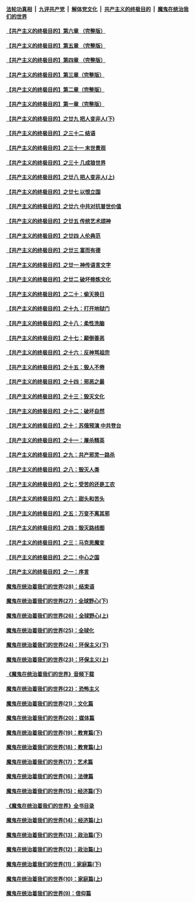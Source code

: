 ####  [法轮功真相](../../../../basic/blob/master/README.md?t=04171201) &nbsp;|&nbsp; [九评共产党](../../../../9ping.md/blob/master/README.md?t=04171201) &nbsp;|&nbsp; [解体党文化](../../../../jtdwh.md/blob/master/README.md?t=04171201)  &nbsp;|&nbsp; [共产主义的终极目的](../../../../gczydzjmd.md/blob/master/README.md?t=04171201) &nbsp;|&nbsp; [魔鬼在统治我们的世界](../../../../mgztzwmdsj.md/blob/master/README.md?t=04171201) 

#### [【共产主义的终极目的】第六章 （完整版）](../pages/nsc422/n11428913.md?t=04171201) 

#### [【共产主义的终极目的】第五章 （完整版）](../pages/nsc422/n11428912.md?t=04171201) 

#### [【共产主义的终极目的】第四章 （完整版）](../pages/nsc422/n11428907.md?t=04171201) 

#### [【共产主义的终极目的】第三章（完整版）](../pages/nsc422/n11428848.md?t=04171201) 

#### [【共产主义的终极目的】第二章（完整版）](../pages/nsc422/n11428831.md?t=04171201) 

#### [【共产主义的终极目的】第一章（完整版）](../pages/nsc422/n11417651.md?t=04171201) 

#### [【共产主义的终极目的】之廿九 把人变非人(下)](../pages/nsc422/n11344140.md?t=04171201) 

#### [【共产主义的终极目的】之三十二 结语](../pages/nsc422/n11360535.md?t=04171201) 

#### [【共产主义的终极目的】之三十一 末世景观](../pages/nsc422/n11351129.md?t=04171201) 

#### [【共产主义的终极目的】之三十 几成狼世界](../pages/nsc422/n11348280.md?t=04171201) 

#### [【共产主义的终极目的】之廿八 把人变非人(上)](../pages/nsc422/n11340492.md?t=04171201) 

#### [【共产主义的终极目的】之廿七 以恨立国](../pages/nsc422/n11336944.md?t=04171201) 

#### [【共产主义的终极目的】之廿六 中共对抗普世价值](../pages/nsc422/n11324785.md?t=04171201) 

#### [【共产主义的终极目的】之廿五 传统艺术颂神](../pages/nsc422/n11296396.md?t=04171201) 

#### [【共产主义的终极目的】之廿四 人伦典范](../pages/nsc422/n11296397.md?t=04171201) 

#### [【共产主义的终极目的】之廿三 富而有德](../pages/nsc422/n11283598.md?t=04171201) 

#### [【共产主义的终极目的】之廿一 神传语言文字](../pages/nsc422/n11263265.md?t=04171201) 

#### [【共产主义的终极目的】之廿二 破坏修炼文化](../pages/nsc422/n11245728.md?t=04171201) 

#### [【共产主义的终极目的】之二十：偷天换日](../pages/nsc422/n11238846.md?t=04171201) 

#### [【共产主义的终极目的】之十九：打开地狱门](../pages/nsc422/n11206376.md?t=04171201) 

#### [【共产主义的终极目的】之十八：柔性洗脑](../pages/nsc422/n11199994.md?t=04171201) 

#### [【共产主义的终极目的】之十七：颠倒善恶](../pages/nsc422/n11179782.md?t=04171201) 

#### [【共产主义的终极目的】之十六：反神骂祖宗](../pages/nsc422/n11166798.md?t=04171201) 

#### [【共产主义的终极目的】之十五：毁人不倦](../pages/nsc422/n11166792.md?t=04171201) 

#### [【共产主义的终极目的】之十四：邪恶之最](../pages/nsc422/n11150249.md?t=04171201) 

#### [【共产主义的终极目的】之十三：毁灭文化](../pages/nsc422/n11135227.md?t=04171201) 

#### [【共产主义的终极目的】之十二：破坏自然](../pages/nsc422/n11135214.md?t=04171201) 

#### [【共产主义的终极目的】之十：苏俄预演 中共登台](../pages/nsc422/n11118424.md?t=04171201) 

#### [【共产主义的终极目的】之十一：屠杀精英](../pages/nsc422/n11118442.md?t=04171201) 

#### [【共产主义的终极目的】之九：共产邪灵一路杀](../pages/nsc422/n11114139.md?t=04171201) 

#### [【共产主义的终极目的】之八：毁灭人类](../pages/nsc422/n11108503.md?t=04171201) 

#### [【共产主义的终极目的】之七：受苦的还是工农](../pages/nsc422/n11101809.md?t=04171201) 

#### [【共产主义的终极目的】之六：甜头和苦头](../pages/nsc422/n11096971.md?t=04171201) 

#### [【共产主义的终极目的】之五：万变不离其邪](../pages/nsc422/n11091285.md?t=04171201) 

#### [【共产主义的终极目的】之四：毁灭路线图](../pages/nsc422/n11086284.md?t=04171201) 

#### [【共产主义的终极目的】之三：马克思魔变](../pages/nsc422/n11061941.md?t=04171201) 

#### [【共产主义的终极目的】之二：中心之国](../pages/nsc422/n11047728.md?t=04171201) 

#### [【共产主义的终极目的】之一：序言](../pages/nsc422/n11086077.md?t=04171201) 

#### [魔鬼在统治着我们的世界(28)：结束语](../pages/nsc422/n10936246.md?t=04171201) 

#### [魔鬼在统治着我们的世界(27)：全球野心(下)](../pages/nsc422/n10928319.md?t=04171201) 

#### [魔鬼在统治着我们的世界(26)：全球野心(上)](../pages/nsc422/n10900318.md?t=04171201) 

#### [魔鬼在统治着我们的世界(25)：全球化](../pages/nsc422/n10788205.md?t=04171201) 

#### [魔鬼在统治着我们的世界(24)：环保主义(下)](../pages/nsc422/n10695307.md?t=04171201) 

#### [魔鬼在统治着我们的世界(23)：环保主义(上)](../pages/nsc422/n10688613.md?t=04171201) 

#### [《魔鬼在统治着我们的世界》音频下载](../pages/nsc422/n10635553.md?t=04171201) 

#### [魔鬼在统治着我们的世界(22)：恐怖主义](../pages/nsc422/n10614727.md?t=04171201) 

#### [魔鬼在统治着我们的世界(21)：文化篇](../pages/nsc422/n10597706.md?t=04171201) 

#### [魔鬼在统治着我们的世界(20)：媒体篇](../pages/nsc422/n10586579.md?t=04171201) 

#### [魔鬼在统治着我们的世界(19)：教育篇(下)](../pages/nsc422/n10564808.md?t=04171201) 

#### [魔鬼在统治着我们的世界(18)：教育篇(上)](../pages/nsc422/n10526970.md?t=04171201) 

#### [魔鬼在统治着我们的世界(17)：艺术篇](../pages/nsc422/n10499093.md?t=04171201) 

#### [魔鬼在统治着我们的世界(16)：法律篇](../pages/nsc422/n10485969.md?t=04171201) 

#### [魔鬼在统治着我们的世界(15)：经济篇(下)](../pages/nsc422/n10469975.md?t=04171201) 

#### [《魔鬼在统治着我们的世界》全书目录](../pages/nsc422/n10464261.md?t=04171201) 

#### [魔鬼在统治着我们的世界(14)：经济篇(上)](../pages/nsc422/n10457370.md?t=04171201) 

#### [魔鬼在统治着我们的世界(13)：政治篇(下)](../pages/nsc422/n10448270.md?t=04171201) 

#### [魔鬼在统治着我们的世界(12)：政治篇(上)](../pages/nsc422/n10444576.md?t=04171201) 

#### [魔鬼在统治着我们的世界(11)：家庭篇(下)](../pages/nsc422/n10440961.md?t=04171201) 

#### [魔鬼在统治着我们的世界(10)：家庭篇(上)](../pages/nsc422/n10435448.md?t=04171201) 

#### [魔鬼在统治着我们的世界(9)：信仰篇](../pages/nsc422/n10432159.md?t=04171201) 

